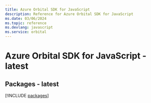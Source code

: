```yaml
---
title: Azure Orbital SDK for JavaScript
description: Reference for Azure Orbital SDK for JavaScript
ms.date: 03/06/2024
ms.topic: reference
ms.devlang: javascript
ms.service: orbital
---
```

# Azure Orbital SDK for JavaScript - latest
## Packages - latest
[!INCLUDE [packages](orbital-index.md)]
